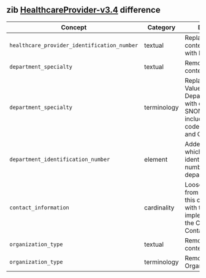 ## zib [HealthcareProvider-v3.4](https://zibs.nl/wiki/HealthcareProvider-v3.4(2020EN)) difference

| Concept         | Category          | Description                             | 
|-----------------|-------------------|-----------------------------------------|
|`healthcare_provider_identification_number` | textual | Replaced the Dutch context (URA, AGB) with NIDHI and CBE. |
|`department_specialty` | textual | Removed the Dutch context. |
|`department_specialty` | terminology | Replaced values in ValueSet DepartmentSpecialty with defined list of SNOMED codes and included SNOMED codes for Unknown and Other. |
|`department_identification_number` | element | Added new element which specifies an identification number for a department. |
|`contact_information` | cardinality | Loosened cardinality from 0..1 to 0..* as this corresponds with the new implementation of the CBB ContactInformation. |
|`organization_type` | textual | Removed the Dutch context. | 
|`organization_type` | terminology| Removed ValueSet OrganizationType. | 
